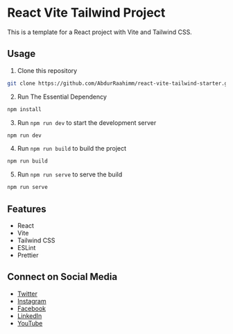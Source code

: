 # React Vite Tailwind Project
This is a template for a React project with Vite and Tailwind CSS.

## Usage
1. Clone this repository
```bash
git clone https://github.com/AbdurRaahimm/react-vite-tailwind-starter.git
```
2. Run The Essential Dependency
```bash
npm install
```
3. Run `npm run dev` to start the development server
```bash
npm run dev
```
4. Run `npm run build` to build the project
```bash
npm run build
```
5. Run `npm run serve` to serve the build
```bash
npm run serve
```

## Features
- React
- Vite
- Tailwind CSS
- ESLint
- Prettier


## Connect on Social Media
- [Twitter](https://twitter.com/AbdurRahim4G)
- [Instagram](https://www.instagram.com/abdurrahim4g/)
- [Facebook](https://www.facebook.com/Rahim72446)
- [LinkedIn](https://www.linkedin.com/in/abdur-rahim4g/)
- [YouTube](https://youtube.com/@AbdurRahimm)




